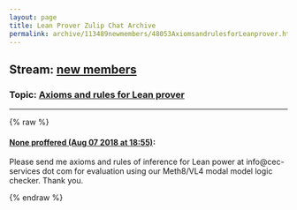 ```yaml
---
layout: page
title: Lean Prover Zulip Chat Archive 
permalink: archive/113489newmembers/48053AxiomsandrulesforLeanprover.html
---
```


## Stream: [new members](index.html)
### Topic: [Axioms and rules for Lean prover](48053AxiomsandrulesforLeanprover.html)

---


{% raw %}
#### [ None proffered (Aug 07 2018 at 18:55)](https://leanprover.zulipchat.com/#narrow/stream/113489-new%20members/topic/Axioms%20and%20rules%20for%20Lean%20prover/near/131055678):
<p>Please send me axioms and rules of inference for Lean power at info@cec-services dot com for evaluation using our Meth8/VL4 modal model  logic checker.  Thank you.</p>


{% endraw %}

